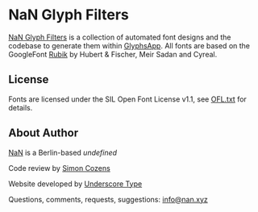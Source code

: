 # NaN Glyph Filters
[NaN Glyph Filters](http://www.generativefonts.xyz) is a collection of automated font designs and the codebase to generate them within [GlyphsApp](http://www.glyphsapp.com). All fonts are based on the GoogleFont [Rubik](https://fonts.google.com/specimen/Rubik) by Hubert & Fischer, Meir Sadan and Cyreal.

## License

Fonts are licensed under the SIL Open Font License v1.1, see [OFL.txt](OFL.txt) for details.

## About Author

[NaN](http://www.nan.xyz) is a Berlin-based _undefined_

Code review by [Simon Cozens](http://www.corvelsoftware.co.uk)

Website developed by [Underscore Type](https://underscoretype.com)

Questions, comments, requests, suggestions: info@nan.xyz